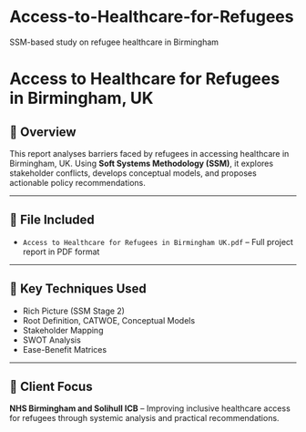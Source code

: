 # Access-to-Healthcare-for-Refugees
SSM-based study on refugee healthcare in Birmingham

# Access to Healthcare for Refugees in Birmingham, UK

## 📝 Overview

This report analyses barriers faced by refugees in accessing healthcare in Birmingham, UK. Using **Soft Systems Methodology (SSM)**, it explores stakeholder conflicts, develops conceptual models, and proposes actionable policy recommendations.

---

## 📂 File Included

- `Access to Healthcare for Refugees in Birmingham UK.pdf` – Full project report in PDF format

---

## 📌 Key Techniques Used

- Rich Picture (SSM Stage 2)  
- Root Definition, CATWOE, Conceptual Models  
- Stakeholder Mapping  
- SWOT Analysis  
- Ease-Benefit Matrices

---

## 🎯 Client Focus

**NHS Birmingham and Solihull ICB** – Improving inclusive healthcare access for refugees through systemic analysis and practical recommendations.

